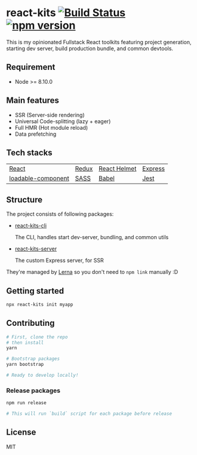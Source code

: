# react-kits [![Build Status](https://travis-ci.com/antonybudianto/react-kits.svg?branch=master)](https://travis-ci.com/antonybudianto/react-kits) [![npm version](https://badge.fury.io/js/react-kits.svg)](https://badge.fury.io/js/react-kits)

This is my opinionated Fullstack React toolkits featuring project generation, starting dev server, build production bundle, and common devtools.

## Requirement
- Node >= 8.10.0

## Main features
- SSR (Server-side rendering)
- Universal Code-splitting (lazy + eager)
- Full HMR (Hot module reload)
- Data prefetching

## Tech stacks
|                                                                          	|                                                        	|                                                     	|                                   	|
|--------------------------------------------------------------------------	|--------------------------------------------------------	|-----------------------------------------------------	|-----------------------------------	|
|  [React](https://reactjs.org/)                                       	| [Redux](https://redux.js.org/)                         	| [React Helmet](https://github.com/nfl/react-helmet) 	| [Express](https://expressjs.com/) 	|
| [loadable-component](https://github.com/smooth-code/loadable-components) 	| [SASS](https://github.com/webpack-contrib/sass-loader) 	| [Babel](https://babeljs.io/)                        	| [Jest](https://jestjs.io/)        	|

## Structure

The project consists of following packages:
- [react-kits-cli](https://github.com/antonybudianto/react-kits/tree/master/packages/react-kits-cli)

  The CLI, handles start dev-server, bundling, and common utils
- [react-kits-server](https://github.com/antonybudianto/react-kits/tree/master/packages/react-kits-server)

  The custom Express server, for SSR

They're managed by [Lerna](https://github.com/lerna/lerna) so you don't need to `npm link` manually :D

## Getting started
```sh
npx react-kits init myapp
```

## Contributing
```sh
# First, clone the repo
# then install
yarn

# Bootstrap packages
yarn bootstrap

# Ready to develop locally!
```

### Release packages

```sh
npm run release

# This will run `build` script for each package before release
```

## License
MIT
